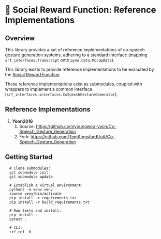 # :closed_book: Social Reward Function: Reference Implementations

## Overview

This library provides a set of reference implementations of co-speech gesture generation systems, adhering to a standard
interface (mapping `srf_interfaces.Transcript` onto `pymo.data.MocapData`).

This library exists to provide reference implementations to be evaluated by the [Social Reward Function](https://github.com/TomKingsfordUoA/social-reward-function).

These reference implementations exist as submodules, coupled with wrappers to implement a common interface (`srf_interfaces.interfaces.CoSpeechGestureGenerator`).

## Reference Implementations

1. __Yoon2018__ 
   1. Source: https://github.com/youngwoo-yoon/Co-Speech_Gesture_Generation
   2. Fork: https://github.com/TomKingsfordUoA/Co-Speech_Gesture_Generation

## Getting Started

      # Clone submodules:
      git submodule init
      git submodule update

      # Establish a virtual environment:
      python3 -m venv venv
      source venv/bin/activate
      pip install -r requirements.txt
      pip install -r build_requirements.txt

      # Run tests and install:
      pip install . 
      pytest .
   
      # CLI:
      srf_ref -h
